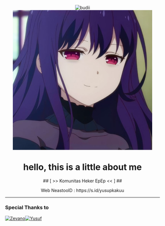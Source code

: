 <p align="center">

<p align="center">

  <img src="http://readme-typing-svg.herokuapp.com?color=%230B80F7&center=true&vCenter=true&multiline=false&lines=WELCOME;Too+NeastooID;IKUTIN-SOSIAL-MEDIA-KAMI!!;JANGAN+LUPA+JOIN+GROUP%2C++BWANGG+%3A);jangan+lupa+kasih+stars+!" alt="budii">

<img src="https://github.com/NeastooID/.github/blob/main/profile/81152a53e87b39330ba85cbaf30cc02d.jpg" width="90%" style="margin-left: auto;margin-right: auto;display: block;">

</p>

<h1 align='center'>hello, this is a little about me</h1>
<p align='center'> ## [ >> Komunitas Heker EpEp << ] ##
<p align='center'>
<p align='center'>Web NeastooID : https://s.id/yusupkakuu
  
----------
### Special Thanks to

[![Zevano](https://github.com/zevanoo.png?size=100)](https://github.com/zevanoo)[![Yusuf](https://github.com/yusup909.png?size=100)](https://github.com/yusup909)


